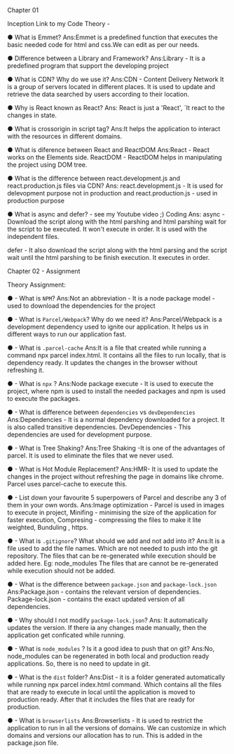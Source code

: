 Chapter 01 

Inception Link to my Code Theory -

● What is Emmet? 
	Ans:Emmet is a predefined function that executes the basic needed code for html and css.We can edit as per our needs.
 
● Difference between a Library and Framework? 
Ans:Library - It is a predefined program that support the developing project 

● What is CDN? Why do we use it? 
Ans:CDN - Content Delivery Network 
It is a group of servers located in different places. It is used to update and retrieve the data searched by users according to their location.

● Why is React known as React? 
Ans: React is just a 'React', `It react to the changes in state.

● What is crossorigin in script tag? 
	Ans:It helps the application to interact with the resources in different domains.
 
● What is diference between React and ReactDOM 
	Ans:React - React works on the Elements side.
	ReactDOM - ReactDOM helps in manipulating the project using DOM tree.
 
● What is the difference between react.development.js and react.production.js files via CDN? 
Ans: react.development.js - It is used for delevopment purpose not in production and react.production.js - used in production purpose

● What is async and defer? - see my Youtube video ;) Coding 
Ans: async - Download the script along with the html parshing and html parshing wait for the script to be executed. 
It won't execute in order. It is used with the independent files.

defer - It also download the script along with the html parsing and the script wait until the html parshing to be finish execution. It executes in order.

Chapter 02 - Assignment 

Theory Assignment: 

● - What is `NPM`? 
Ans:Not an abbreviation - It is a node package model - used to download the dependencies for the project

● - What is `Parcel/Webpack`? Why do we need it? 
	Ans:Parcel/Webpack is a development dependency used to ignite our application. 
It helps us in different ways to run our application fast.

● - What is `.parcel-cache` 
	Ans:It is a file that created while running a command npx parcel index.html. 
	It contains all the files to run locally, that is dependency ready.
	It updates the changes in the browser without refreshing it.
 
● - What is `npx` ? 
	Ans:Node package execute - It is used to execute the project, where npm is used to install the needed packages and npm is used to execute the packages.
 
● - What is difference between `dependencies` vs `devDependencies` 
	Ans:Dependencies - It is a normal dependency downloaded for a project. It is also called transitive dependencies.
	DevDependencies - This dependencies are used for development purpose.
 
● - What is Tree Shaking? 
Ans:Tree Shaking -It is one of the advantages of parcel. It is used to eliminate the files that we never used.

● - What is Hot Module Replacement? 
	Ans:HMR- It is used to update the changes in the project without refreshing the page in domains like chrome. Parcel uses parcel-cache to execute this.
 
● - List down your favourite 5 superpowers of Parcel and describe any 3 of them in your own words. 
	Ans:Image optimization - Parcel is used in images to execute in project,
	Minifing - minimising the size of the application for faster execution,
	Compresing - compressing the files to make it lite weighted,
	Bunduling ,
	https.
 
● - What is `.gitignore`? What should we add and not add into it? 
	Ans:It is a file used to add the file names. Which are not needed to push into the git repository.
	The files that can be re-generated while execution should be added here. Eg: node_modules
	The files that are cannot be re-generated while execution should not be added.
 
● - What is the difference between `package.json` and `package-lock.json` 
	Ans:Package.json - contains the relevant version of dependencies.
	Package-lock.json - contains the exact updated version of all dependencies.
 
● - Why should I not modify `package-lock.json`? 
	Ans: It automatically updates the version. If there ia any changes made manually, 
 then the application get conficated while running.

● - What is `node_modules` ? Is it a good idea to push that on git? 
	Ans:No, node_modules can be regenerated in both local and production ready applications.
So, there is no need to update in git.

● - What is the `dist` folder? 
	Ans:Dist - it is a folder generated automatically while running npx parcel index.html command. Which contains all the files that are ready to execute in local until the application is moved to production ready. After that it includes the files that are ready for production.
 
● - What is `browserlists` 
	Ans:Browserlists -  It is used to restrict the application to run in all the versions of domains.
We can customize in which domains and versions our allocation has to run.
This is added in the package.json file.




